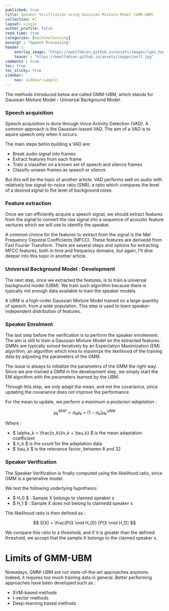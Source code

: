 ```yaml
---
published: true
title: Speaker Verification using Gaussian Mixture Model (GMM-UBM)
collection: ml
layout: single
author_profile: false
read_time: true
categories: [machinelearning]
excerpt : "Speech Processing"
header :
    overlay_image: "https://maelfabien.github.io/assets/images/lgen_head.png"
    teaser : "https://maelfabien.github.io/assets/images/wolf.jpg"
comments : true
toc: true
toc_sticky: true
sidebar:
    nav: sidebar-sample
---
```


<script type="text/javascript" async
src="https://cdn.mathjax.org/mathjax/latest/MathJax.js?config=TeX-MML-AM_CHTML">
</script>

The methods introduced below are called GMM-UBM, which stands for Gaussian Mixture Model - Universal Background Model. 

### Speech acquisition

Speech acquisition is done through Voice Activity Detection (VAD). A common approach is the Gaussian-based VAD. The aim of a VAD is to aquire speech only when it occurs.

The main steps behin building a VAD are:
- Break audio signal into frames
- Extract features from each frame
- Train a classifier on a known set of speech and silence frames
- Classify unseen frames as speech or silence

But this will be the topic of another article. VAD performs well on audio with relatively low signal-to-noice ratio (SNR), a ratio which compares the level of a desired signal to the level of background noise.

### Feature extraction

Once we can efficiently acquire a speech signal, we should extract features from the signal to convert the raw signal into a sequence of acoustic feature vectures which we will use to identify the speaker. 

A common choice for the features to extract from the signal is the Mel Frequency Cepstral Coefficients (MFCC). These features are derivedd from Fast Fourier Transform. There are several steps and options for extracting MFCC features, both in time and frequency domains, but again, I'll dive deeper into this topic in another article.

### Universal Background Model : Development

The next step, once we extracted the features, is to train a universal background model (UBM). We train such algorithm because there is typically not enough data available to train the speaker models.

A UBM is a high-order Gaussian Mixture Model trained on a large quantity of speech, from a wide population. This step is used to learn speaker-independent distribution of features.

### Speaker Enrolment

The last step before the verification is to perform the speaker enrolement. The aim is still to train a Gaussian Mixture Model on the extracted features. GMMs are typically solved iteratively by an Expectation Maximization (EM) algorithm, an algorithm which tries to maximize the likelihood of the training data by adjusting the parameters of the GMM.

The issue is always to initialize the parameters of the GMM the right way. Since we pre-trained a GMM in the development step, we simply start the EM algorithm with the parameters learned by the UBM.

Through this step, we only adapt the mean, and not the covariance, since updating the covariance does not improve the performance.

For the mean to update, we perform a *maximum a posteriori adaptation* :

$$ \mu_k^{MAP} = \alpha_k \mu_k + (1 - \alpha_k) \mu_k^{UBM} $$

Where :
- $ \alpha_k = \frac{n_k}{n_k + \tau_k} $ is the mean adaptation coefficient
- $ n_k $ is the count for the adaptation data
- $ \tau_k $ is the relevance factor, between 8 and 32

### Speaker Verification

The Speaker Verification is finally computed using the likelihood ratio, since GMM is a generative model.

We test the following underlying hypothesis:
- $ H_0 $ : Sample X belongs to claimed speaker s
- $ H_1 $ : Sample X does not belong to claimedd speaker s

The likelihood ratio is then defined as :

$$ S(X) = \frac{P(X \mid H_0)} {P(X \mid H_1)} $$

We compare this ratio to a threshold, and if it is greater than the defined threshold, we accept that the sample X belongs to the claimed speaker s.

# Limits of GMM-UBM

Nowadays, GMM-UBM are not state-of-the-art approaches anymore. Indeed, it requires too much training data in general. Better performing approaches have been developed such as :
- SVM-based methods
- I-vector methods
- Deep-learning based methods


